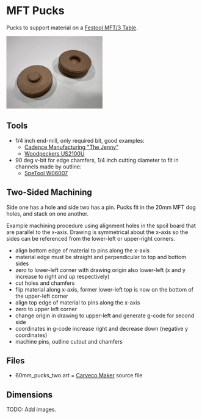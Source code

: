 # MFT Pucks

Pucks to support material on a [Festool MFT/3 Table](https://www.festoolusa.com/accessories/sawing/underframes-and-work-benches/work-benches/495315---mft3).

<img src="images/pucks.png" alt="MFT pucks." width="50%" />

## Tools

* 1/4 inch end-mill, only required bit, good examples:
  * [Cadence Manufacturing "The Jenny"](https://www.cadencemfgdesign.com/product-page/the-jenny-bit-8675309)
  * [Woodpeckers US2100U](https://www.woodpeck.com/ultra-shear-2-flute-quarter-inch-solid-carbide-spiral-bits.html)
* 90 deg v-bit for edge chamfers, 1/4 inch cutting diameter to fit in channels made by outline:
  * [SpeTool W06007](https://spetools.com/products/spetool-w06007-v-groove-chamfer-router-bit-1-4-dia-1-4-shank-90-deg)
  
## Two-Sided Machining

Side one has a hole and side two has a pin.  Pucks fit in the 20mm MFT dog holes, and stack on one another.

Example machining procedure using alignment holes in the spoil board that are parallel to the x-axis.  Drawing is symmetrical about the x-axis so the sides can be referenced from the lower-left or upper-right corners.

* align bottom edge of material to pins along the x-axis
* material edge must be straight and perpendicular to top and bottom sides
* zero to lower-left corner with drawing origin also lower-left (x and y increase to right and up respectively)
* cut holes and chamfers
* flip material along x-axis, former lower-left top is now on the bottom of the upper-left corner
* align top edge of material to pins along the x-axis
* zero to upper left corner
* change origin in drawing to upper-left and generate g-code for second side
* coordinates in g-code increase right and decrease down (negative y coordinates)
* machine pins, outline cutout and chamfers

## Files

* 60mm_pucks_two.art = [Carveco Maker](https://carveco.com/carveco-software-range/carveco-maker/) source file

## Dimensions

TODO: Add images.






